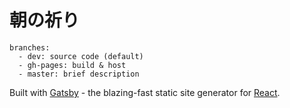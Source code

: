 # 朝の祈り

```
branches: 
  - dev: source code (default)
  - gh-pages: build & host
  - master: brief description
```

Built with [Gatsby](https://www.gatsbyjs.org/) - the blazing-fast static site generator for [React](https://facebook.github.io/react/).
